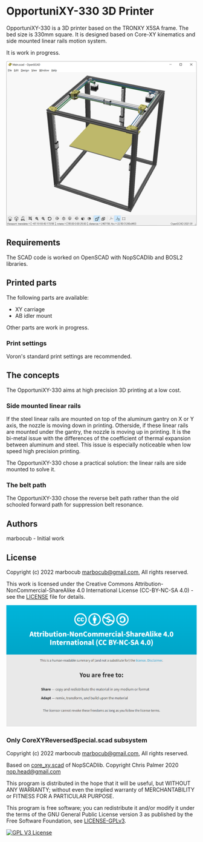 # OpportuniXY-330 3D Printer

OpportuniXY-330 is a 3D printer based on the TRONXY X5SA frame. The bed size is 330mm square. It is designed based on Core-XY kinematics and side mounted linear rails motion system.

It is work in progress.

![Image1](Images/image-001.png)

## Requirements

The SCAD code is worked on OpenSCAD with NopSCADlib and BOSL2 libraries.

## Printed parts

The following parts are available:

* XY carriage
* AB idler mount

Other parts are work in progress.

### Print settings

Voron's standard print settings are recommended.

## The concepts

The OpportuniXY-330 aims at high precision 3D printing at a low cost.

### Side mounted linear rails

If the steel linear rails are mounted on top of the aluminum gantry on X or Y axis, the nozzle is moving down in printing. Otherside, if these linear rails are mounted under the gantry, the nozzle is moving up in printing. It is the bi-metal issue with the differences of the coefficient of thermal expansion between aluminum and steel. This issue is especially noticeable when low speed high precision printing.

The OpportuniXY-330 chose a practical solution: the linear rails are side mounted to solve it.

### The belt path

The OpportuniXY-330 chose the reverse belt path rather than the old schooled forward path for suppression belt resonance.

## Authors

marbocub - Initial work

## License

Copyright (c) 2022 marbocub marbocub@gmail.com, All rights reserved.

This work is licensed under the Creative Commons Attribution-NonCommercial-ShareAlike 4.0 International License (CC-BY-NC-SA 4.0) - see the [LICENSE](LICENSE) file for details.

<a rel="license" href="http://creativecommons.org/licenses/by-nc-sa/4.0/">
<img alt="Creative Commons License" style="border-width:0" src="Images/CC-BY-NC-SA-4.0.png" /></a>

<!--
<a rel="license" href="http://creativecommons.org/licenses/by-nc-sa/4.0/">
<img alt="Creative Commons License" style="border-width:0" src="https://i.creativecommons.org/l/by-nc-sa/4.0/88x31.png" /></a>
-->

### Only CoreXYReversedSpecial.scad subsystem

Copyright (c) 2022 marbocub marbocub@gmail.com, All rights reserved.

Based on [core_xy.scad](https://github.com/nophead/NopSCADlib/blob/master/utils/core_xy.scad) of NopSCADlib.
Copyright Chris Palmer 2020 nop.head@gmail.com

This program is distributed in the hope that it will be useful, but WITHOUT ANY WARRANTY; without even the implied warranty of MERCHANTABILITY or FITNESS FOR A PARTICULAR PURPOSE.

This program is free software; you can redistribute it and/or modify it under the terms of the GNU General Public License version 3 as published by the Free Software Foundation, see [LICENSE-GPLv3](LICENSE-GPLv3).

<a rel="gpl-v3" href="https://www.gnu.org/licenses/gpl-3.0.en.html">
<img alt="GPL V3 License" style="border-width:0" src="https://www.gnu.org/graphics/gplv3-127x51.png" /></a>

